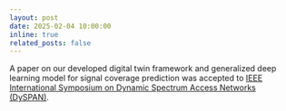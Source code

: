 ```yaml
---
layout: post
date: 2025-02-04 10:00:00
inline: true
related_posts: false
---
```


A paper on our developed digital twin framework and generalized deep learning model for signal coverage prediction was accepted to [IEEE International Symposium on Dynamic Spectrum Access Networks (DySPAN)](https://dyspan2025.ieee-dyspan.org/).